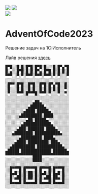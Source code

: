 ![](https://img.shields.io/badge/day%20📅-12-blue) 
![](https://img.shields.io/badge/stars%20⭐-17-yellow)	
![](https://img.shields.io/badge/days%20completed-8-red)

# AdventOfCode2023
Решение задач на 1С:Исполнитель

Лайв решения [здесь](https://t.me/krapivin_lifetime)

```
█▀█░░█░█░█▀█░█▀█░█░░░█░█▀▄▀█
█░▄░░█▀█░█░█░█▀▄░█▀█░█░█░█░█
▀▀▀░░▀░▀░▀▀▀░▀▀▀░▀▀▀░▀░▀░░░▀
░░░░░░░░░░░░░░░░░░░░░░░░░░░░
░█▀▀░█▀█░░█▀█░░█▀█░█▀▄▀█░░█░
░█░░░█░█░░█░█░░█░█░█░█░█░░▀░
░▀░░░▀▀▀░█▀▀▀█░▀▀▀░▀░░░▀░░▀░
░░░░░░░░░░░░░░░░░░░░░░░░░░░░
░░░░░░░░░░░░▄██▄░░░░░░░░░░░░
░░░░░░░░░░▄██████▄░░░░░░░░░░
░░░░░░░░▄████░█████▄░░░░░░░░
░░░░░░▄█████████░████░░░░░░░
░░░░░░░░░▄██░█████▄░░░░░░░░░
░░░░░░░▄████████████▄░░░░░░░
░░░░░▄███░███████░████▄░░░░░
░░░▄████████░███████████▄░░░
░░░░░░▄█████████░████▄░░░░░░
░░░░▄████░█████████░███▄░░░░
░░▄██████████░███████████▄░░
▄█████░█████████████░██████▄
▀▀▀▀▀▀▀▀▀▀▀▀████▀▀▀▀▀▀▀▀▀▀▀▀
░░░░░░░░░░░░████░░░░░░░░░░░░
░░░░░░░░░░░░░░░░░░░░░░░░░░░░
░░█▀▀▀█░█▀▀▀▀█░█▀▀▀█░█▀▀▀█░░
░░█▄█░█░█░██░█░█▄█░█░█▄█░█░░
░░█░▄██░█░██░█░█░▄██░██▄░█░░
░░█▄▄▄█░█▄▄▄▄█░█▄▄▄█░█▄▄▄█░░
░░░░░░░░░░░░░░░░░░░░░░░░░░░░
```
